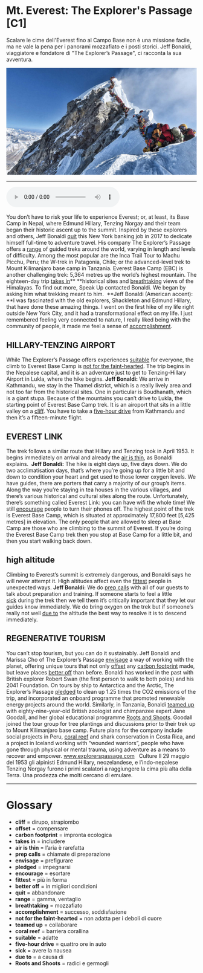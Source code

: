 # Mt. Everest: The Explorer's Passage   [C1]

Scalare le cime dell'Everest fino al Campo Base non è una missione facile, ma ne vale la pena per i panorami mozzafiato e i posti storici. Jeff Bonaldi, viaggiatore e fondatore di "The Explorer’s Passage", ci racconta la sua avventura.

![](Mt.%20Everest%20The%20Explorer%27s%20Passage.jpg)

--------------

<div>
<audio controls autoplay>
    <source src="https://raw.githubusercontent.com/dartie/speakup/main/2023-05/Mt.%20Everest%20The%20Explorer%27s%20Passage.mp3" type="audio/mpeg">
</audio>
</div>


You don’t have to risk your life to experience Everest; or, at least, its Base Camp in Nepal, where Edmund Hillary, Tenzing Norgay and their team began their historic ascent up to the summit. Inspired by these explorers and others, Jeff Bonaldi [quit](## "abbandonare") this New York banking job in 2017 to dedicate himself full-time to adventure travel. His company The Explorer’s Passage offers a [range](## "gamma, ventaglio") of guided treks around the world, varying in length and levels of difficulty. Among the most popular are the Inca Trail Tour to Machu Picchu, Peru; the W-trek in Patagonia, Chile; or the advanced-level trek to Mount Kilimanjaro base camp in Tanzania. Everest Base Camp (EBC) is another challenging trek: 5,364 metres up the world’s highest mountain. The eighteen-day trip [takes in](## "includere")** **historical sites and [breathtaking](## "mozzafiato") views of the Himalayas. To find out more, Speak Up contacted Bonaldi. We began by asking him what trekking meant to him. 
**Jeff Bonaldi (American accent): **I was fascinated with the old explorers, Shackleton and Edmund Hillary, that have done these amazing things. I went on the first hike of my life right outside New York City, and it had a transformational effect on my life. I just remembered feeling very connected to nature, I really liked being with the community of people, it made me feel a sense of [accomplishment](## "successo, soddisfazione"). 

## HILLARY-TENZING AIRPORT
While The Explorer’s Passage offers experiences [suitable](## "adatte") for everyone, the climb to Everest Base Camp is [not for the faint-hearted](## "non adatta per i deboli di cuore"). The trip begins in the Nepalese capital, and it is an adventure just to get to Tenzing-Hillary Airport in Lukla, where the hike begins.
**Jeff Bonaldi:** We arrive in Kathmandu, we stay in the Thamel district, which is a really lively area and not too far from the historical sites. One in particular is Boudhanath, which is a giant stupa. Because of the mountains you can’t drive to Lukla, the starting point of Everest Base Camp trek. It is an airoport that sits in a little valley on a [cliff](## "dirupo, strapiombo"). You have to take a [five-hour drive](## "quattro ore in auto") from Kathmandu and then it’s a fifteen-minute flight.

## EVEREST LINK
The trek follows a similar route that Hillary and Tenzing took in April 1953. It begins immediately on arrival and already the [air is thin](## "l’aria è rarefatta"), as Bonaldi explains. 
**Jeff Bonaldi:** The hike is eight days up, five days down. We do two acclimatisation days, that’s where you’re going up for a little bit and down to condition your heart and get used to those lower oxygen levels. We have guides, there are porters that carry a majority of our group’s items. Along the way you’re staying in tea houses in the various villages, and there’s various historical and cultural sites along the route. Unfortunately, there’s something called Everest Link: you can have wifi the whole time! We still [encourage](## "esortare") people to turn their phones off. The highest point of the trek is Everest Base Camp, which is situated at approximately 17,800 feet [5,425 metres] in elevation. The only people that are allowed to sleep at Base Camp are those who are climbing to the summit of Everest. If you’re doing the Everest Base Camp trek then you stop at Base Camp for a little bit, and then you start walking back down.

## high altitude
Climbing to Everest’s summit is extremely dangerous, and Bonaldi says he will never attempt it. High altitudes affect even the [fittest](## "più in forma") people in unexpected ways.
**Jeff Bonaldi:** We do [prep calls](## "chiamate di preparazione") with all of our guests to talk about preparation and training. If someone starts to feel a little [sick](## "avere la nausea") during the trek then we tell them it’s critically important that they let our guides know immediately. We do bring oxygen on the trek but if someone’s really not well [due to](## "a causa di") the altitude the best way to resolve it is to descend immediately.

## REGENERATIVE TOURISM 
You can’t stop tourism, but you can do it sustainably. Jeff Bonaldi and Marissa Cho of The Explorer’s Passage [envisage](## "prefigurare") a way of working with the planet, offering unique tours that not only [offset](## "compensare") any [carbon footprint](## "impronta ecologica") made, but leave places [better off](## "in migliori condizioni") than before. Bonaldi has worked in the past with British explorer Robert Swan (the first person to walk to both poles) and his 2041 Foundation. On tours by ship to Antarctica and the Arctic, The Explorer’s Passage [pledged](## "impegnarsi") to clean up 1.25 times the CO2 emissions of the trip, and incorporated an onboard programme that promoted renewable energy projects around the world. Similarly, in Tanzania, Bonaldi [teamed up](## "collaborare") with eighty-nine-year-old British zoologist and chimpanzee expert Jane Goodall, and her global educational programme [Roots and Shoots](## "radici e germogli"). Goodall joined the tour group for tree plantings and discussions prior to their trek up to Mount Kilimanjaro base camp. Future plans for the company include social projects in Peru, [coral reef](## "barriera corallina") and shark conservation in Costa Rica, and a project in Iceland working with “wounded warriors”, people who have gone through physical or mental trauma, using adventure as a means to recover and empower.
www.explorerspassage.com
 
Culture
Il 29 maggio del 1953 gli alpinisti Edmund Hillary, neozelandese, e l’indo-nepalese Tenzing Norgay furono i primi scalatori a raggiungere la cima più alta della Terra. Una prodezza che molti cercano di emulare. 
 

--------------

<div style = "display:block; clear:both; page-break-after:always;"></div>

# Glossary
* **cliff** = dirupo, strapiombo
* **offset** = compensare
* **carbon footprint** = impronta ecologica
* **takes in** = includere
* **air is thin** = l’aria è rarefatta
* **prep calls** = chiamate di preparazione
* **envisage** = prefigurare
* **pledged** = impegnarsi
* **encourage** = esortare
* **fittest** = più in forma
* **better off** = in migliori condizioni
* **quit** = abbandonare
* **range** = gamma, ventaglio
* **breathtaking** = mozzafiato
* **accomplishment** = successo, soddisfazione
* **not for the faint-hearted** = non adatta per i deboli di cuore
* **teamed up** = collaborare
* **coral reef** = barriera corallina
* **suitable** = adatte
* **five-hour drive** = quattro ore in auto
* **sick** = avere la nausea
* **due to** = a causa di
* **Roots and Shoots** = radici e germogli
